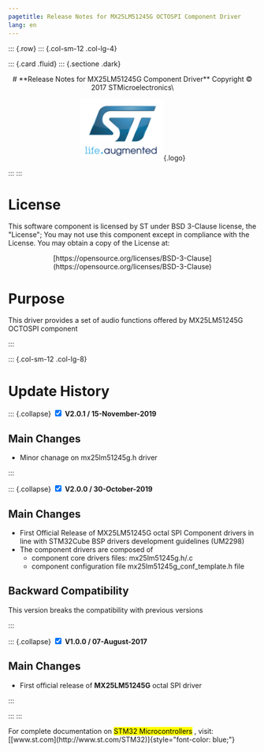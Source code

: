 ```yaml
---
pagetitle: Release Notes for MX25LM51245G OCTOSPI Component Driver
lang: en
---
```

::: {.row}
::: {.col-sm-12 .col-lg-4}

::: {.card .fluid}
::: {.sectione .dark}
<center>
# **Release Notes for MX25LM51245G Component Driver**
Copyright &copy; 2017 STMicroelectronics\
    
[![ST logo](_htmresc/st_logo.png)](https://www.st.com){.logo}
</center>
:::
:::

# License

This software component is licensed by ST under BSD 3-Clause license, the "License"; You may not use this component except in 
compliance with the License. You may obtain a copy of the License at:
<center>
[https://opensource.org/licenses/BSD-3-Clause](https://opensource.org/licenses/BSD-3-Clause)
</center>

# Purpose

This driver provides a set of audio functions offered by MX25LM51245G OCTOSPI component

:::

::: {.col-sm-12 .col-lg-8}
# Update History

::: {.collapse}
<input type="checkbox" id="collapse-section3" checked aria-hidden="true">
<label for="collapse-section3" aria-hidden="true">__V2.0.1 / 15-November-2019__</label>
<div>			

## Main Changes

-	Minor chanage on mx25lm51245g.h driver

</div>
:::

::: {.collapse}
<input type="checkbox" id="collapse-section2" checked aria-hidden="true">
<label for="collapse-section2" aria-hidden="true">__V2.0.0 / 30-October-2019__</label>
<div>			

## Main Changes

-	First Official Release of MX25LM51245G octal SPI Component drivers in line with STM32Cube BSP drivers development guidelines (UM2298) 
-	The component drivers are composed of
	-	component core drivers files: mx25lm51245g.h/.c
	-	component configuration file mx25lm51245g_conf_template.h file

## Backward Compatibility

This version breaks the compatibility with previous versions

</div>
:::

::: {.collapse}
<input type="checkbox" id="collapse-section1" checked aria-hidden="true">
<label for="collapse-section1" aria-hidden="true">__V1.0.0 / 07-August-2017__</label>
<div>			

## Main Changes

-	First official release of **MX25LM51245G** octal SPI driver 

</div>
:::

:::
:::

<footer class="sticky">
For complete documentation on <mark>STM32 Microcontrollers</mark> ,
visit: [[www.st.com](http://www.st.com/STM32)]{style="font-color: blue;"}
</footer>
